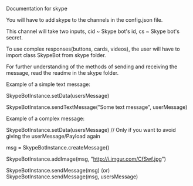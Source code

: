 Documentation for skype


You will have to add skype to the channels in the config.json file. 

This channel will take two inputs, cid ~ Skype bot's id, cs ~ Skype bot's secret.

To use complex responses(buttons, cards, videos), the user will have to import class SkypeBot from skype folder. 

For further understanding of the methods of sending and receiving the message, read the readme in the skype folder.


Example of a simple text message: 


SkypeBotInstance.setData(usersMessage) 

SkypeBotInstance.sendTextMessage("Some text message", userMessage)


Example of a complex message: 


SkypeBotInstance.setData(usersMessage) // Only if you want to avoid giving the userMessage/Payload again 

msg = SkypeBotInstance.createMessage() 

SkypeBotInstance.addImage(msg, "http://i.imgur.com/CfSwf.jpg") 

SkypeBotInstance.sendMessage(msg) (or) SkypeBotInstance.sendMessage(msg, usersMessage)
